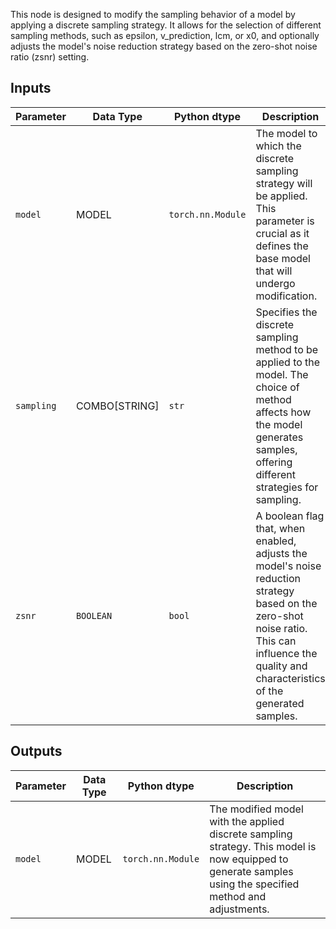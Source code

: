 
This node is designed to modify the sampling behavior of a model by applying a discrete sampling strategy. It allows for the selection of different sampling methods, such as epsilon, v_prediction, lcm, or x0, and optionally adjusts the model's noise reduction strategy based on the zero-shot noise ratio (zsnr) setting.

## Inputs

| Parameter | Data Type | Python dtype     | Description |
|-----------|--------------|-------------------|-------------|
| `model`   | MODEL     | `torch.nn.Module` | The model to which the discrete sampling strategy will be applied. This parameter is crucial as it defines the base model that will undergo modification. |
| `sampling`| COMBO[STRING] | `str`           | Specifies the discrete sampling method to be applied to the model. The choice of method affects how the model generates samples, offering different strategies for sampling. |
| `zsnr`    | `BOOLEAN`   | `bool`           | A boolean flag that, when enabled, adjusts the model's noise reduction strategy based on the zero-shot noise ratio. This can influence the quality and characteristics of the generated samples. |

## Outputs

| Parameter | Data Type | Python dtype     | Description |
|-----------|-------------|-------------------|-------------|
| `model`   | MODEL     | `torch.nn.Module` | The modified model with the applied discrete sampling strategy. This model is now equipped to generate samples using the specified method and adjustments. |
